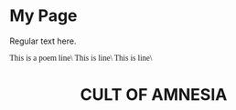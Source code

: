 <link href="https://fonts.googleapis.com/css2?family=Lora&display=swap" rel="stylesheet">
<style>
  .poem {
    font-family: 'Lora', serif;
  }
</style>

# My Page

Regular text here.

<div class="poem">
This is a poem line\
This is line\  
This is line\
</div>

<div>
<h1 style="text-align: center;">
  <strong>CULT OF AMNESIA</strong>
</h1>
</div>
